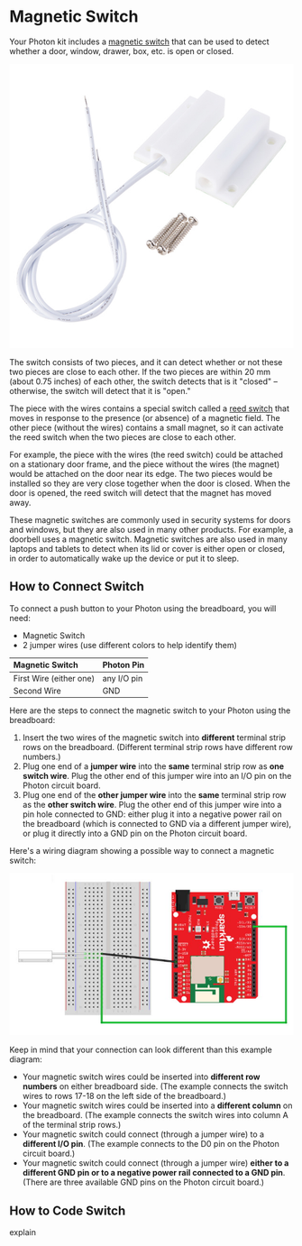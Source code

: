 # Magnetic Switch

Your Photon kit includes a [magnetic switch](https://www.sparkfun.com/products/13247) that can be used to detect whether a door, window, drawer, box, etc. is open or closed.

![Magnetic Switch](../../.gitbook/assets/magnetic-switch.jpg)

The switch consists of two pieces, and it can detect whether or not these two pieces are close to each other. If the two pieces are within 20 mm \(about 0.75 inches\) of each other, the switch detects that is it "closed" – otherwise, the switch will detect that it is "open."

The piece with the wires contains a special switch called a [reed switch](http://www.explainthatstuff.com/howreedswitcheswork.html) that moves in response to the presence \(or absence\) of a magnetic field. The other piece \(without the wires\) contains a small magnet, so it can activate the reed switch when the two pieces are close to each other.

For example, the piece with the wires \(the reed switch\) could be attached on a stationary door frame, and the piece without the wires \(the magnet\) would be attached on the door near its edge. The two pieces would be installed so they are very close together when the door is closed. When the door is opened, the reed switch will detect that the magnet has moved away.

These magnetic switches are commonly used in security systems for doors and windows, but they are also used in many other products. For example, a doorbell uses a magnetic switch. Magnetic switches are also used in many laptops and tablets to detect when its lid or cover is either open or closed, in order to automatically wake up the device or put it to sleep.

## How to Connect Switch



To connect a push button to your Photon using the breadboard, you will need:

* Magnetic Switch
* 2 jumper wires \(use different colors to help identify them\)

| Magnetic Switch | Photon Pin |
| :--- | :--- |
| First Wire \(either one\) | any I/O pin |
| Second Wire | GND |

Here are the steps to connect the magnetic switch to your Photon using the breadboard:

1. Insert the two wires of the magnetic switch into **different** terminal strip rows on the breadboard. \(Different terminal strip rows have different row numbers.\)
2. Plug one end of a **jumper wire** into the **same** terminal strip row as **one switch wire**. Plug the other end of this jumper wire into an I/O pin on the Photon circuit board.
3. Plug one end of the **other jumper wire** into the **same** terminal strip row as the **other switch wire**. Plug the other end of this jumper wire into a pin hole connected to GND:  either plug it into a negative power rail on the breadboard \(which is connected to GND via a different jumper wire\), or plug it directly into a GND pin on the Photon circuit board.

Here's a wiring diagram showing a possible way to connect a magnetic switch:

![](../../.gitbook/assets/experiment-9b.jpg)

Keep in mind that your connection can look different than this example diagram:

* Your magnetic switch wires could be inserted into **different row numbers** on either breadboard side. \(The example connects the switch wires to rows 17-18 on the left side of the breadboard.\)
* Your magnetic switch wires could be inserted into a **different column** on the breadboard. \(The example connects the switch wires into column A of the terminal strip rows.\)
* Your magnetic switch could connect \(through a jumper wire\) to a **different I/O pin**. \(The example connects to the D0 pin on the Photon circuit board.\)
* Your magnetic switch could connect \(through a jumper wire\) **either to a different GND pin or to a negative power rail connected to a GND pin**. \(There are three available GND pins on the Photon circuit board.\)

## How to Code Switch

explain



